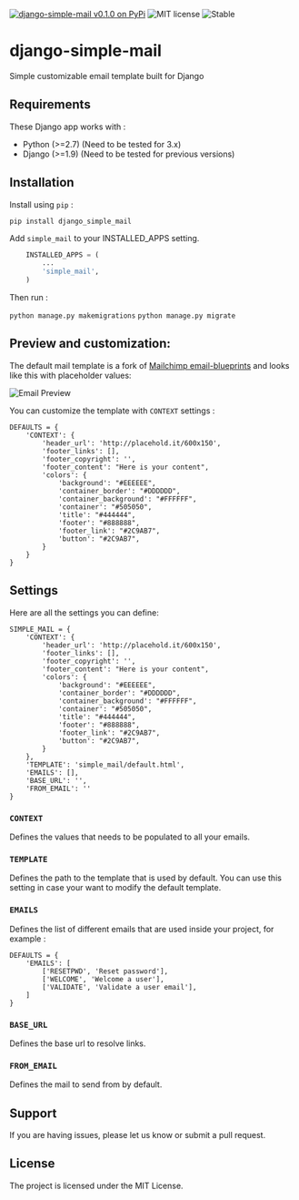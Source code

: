 [![django-simple-mail v0.1.0 on PyPi](https://img.shields.io/badge/pypi-0.1.0-green.svg)](https://pypi.python.org/pypi/django-simple-mail)
![MIT license](https://img.shields.io/badge/licence-MIT-blue.svg)
![Stable](https://img.shields.io/badge/status-stable-green.svg)

# django-simple-mail
Simple customizable email template built for Django


## Requirements

These Django app works with :

+ Python (>=2.7) (Need to be tested for 3.x)
+ Django (>=1.9) (Need to be tested for previous versions)


## Installation

Install using `pip` :

`pip install django_simple_mail`


Add `simple_mail` to your INSTALLED_APPS setting.


```python
    INSTALLED_APPS = (
        ...
        'simple_mail',
    )
```

Then run :

`python manage.py makemigrations`
`python manage.py migrate`


## Preview and customization:

The default mail template is a fork of [Mailchimp email-blueprints](https://github.com/mailchimp/email-blueprints/blob/master/responsive-templates/base_boxed_basic_query.html) and looks like this with placeholder values:


![Email Preview](https://raw.githubusercontent.com/charlesthk/django-simple-mail/master/docs/preview.png)


You can customize the template with `CONTEXT` settings :

```
DEFAULTS = {
    'CONTEXT': {
        'header_url': 'http://placehold.it/600x150',
        'footer_links': [],
        'footer_copyright': '',
        'footer_content': "Here is your content",
        'colors': {
            'background': "#EEEEEE",
            'container_border': "#DDDDDD",
            'container_background': "#FFFFFF",
            'container': "#505050",
            'title': "#444444",
            'footer': "#888888",
            'footer_link': "#2C9AB7",
            'button': "#2C9AB7",
        }
    }
}
```

## Settings

Here are all the settings you can define:

```
SIMPLE_MAIL = {
    'CONTEXT': {
        'header_url': 'http://placehold.it/600x150',
        'footer_links': [],
        'footer_copyright': '',
        'footer_content': "Here is your content",
        'colors': {
            'background': "#EEEEEE",
            'container_border': "#DDDDDD",
            'container_background': "#FFFFFF",
            'container': "#505050",
            'title': "#444444",
            'footer': "#888888",
            'footer_link': "#2C9AB7",
            'button': "#2C9AB7",
        }
    },
    'TEMPLATE': 'simple_mail/default.html',
    'EMAILS': [],
    'BASE_URL': '',
    'FROM_EMAIL': ''
}
```

### `CONTEXT`

Defines the values that needs to be populated to all your emails.

### `TEMPLATE`

Defines the path to the template that is used by default. You can use this setting in case your want to modify the default template.

### `EMAILS`

Defines the list of different emails that are used inside your project, for example :

```
DEFAULTS = {
    'EMAILS': [
    	['RESETPWD', 'Reset password'],
    	['WELCOME', 'Welcome a user'],
    	['VALIDATE', 'Validate a user email'],
    ]
}
```

### `BASE_URL`

Defines the base url to resolve links.

### `FROM_EMAIL`

Defines the mail to send from by default. 

## Support

If you are having issues, please let us know or submit a pull request.

## License

The project is licensed under the MIT License.